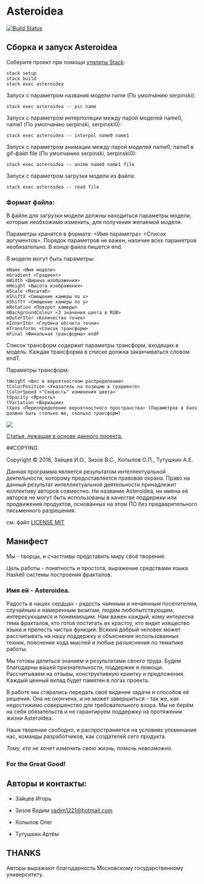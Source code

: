# Ast**e**roidea

[![Build Status](https://travis-ci.org/cmc-haskell-2018/asteroidea.svg?branch=master)](https://travis-ci.org/cmc-haskell-2018/asteroidea)

## Сборка и запуск Asteroidea

Соберите проект при помощи [утилиты Stack](https://www.haskellstack.org):

```
stack setup
stack build
stack exec asteroidea
```
Запуск с параметром названия модели name (По умолчанию serpinski):
```
stack exec asteroidea -- pic name
```
Запуск с параметром интерполяции между парой моделей name0, name1 (По умолчанию serpinski, serpinski0):
```
stack exec asteroidea -- interpol name0 name1
```
Запуск с параметром анимации между парой моделей name0, name1 в gif-файл file (По умолчанию serpinski, serpinski0):
```
stack exec asteroidea -- anime name0 name1 file
```
Запуск с параметром загрузки модели из файла:
```
stack exec asteroidea -- read file
```
### Формат файла:
В файле для загрузки модели должны находиться параметры модели, которые необхожимо изменить, для получения желаемой модели.

Параметры хранятся в формате: <Имя параметра> <Список аргументов>. Порядок параметров не важен, наличие всех параметров необязательно.
В конце файла пишется end.

В модели могут быть параметры:
```
mName <Имя модели>
mGradient <Градиент>
mWidth <Ширина изображения>
mHeight <Высота изображения>
mScale <Масштаб>
mShiftX <Смещение камеры по х>
mShiftY <Смещение камеры по у>
mRotation <Поворот камеры>
mBackgroundColour <3 значения цвета в RGB>
mOuterIter <Количество точек>
mInnerIter <Глубина обсчета точки>
mTransforms <Список трансформ>
mFinal <Финальная трансформа> endF
```

Список трансформ содержит параметры трансформ, входящих в модель. Каждая трансформа в списке должна заканчиваться словом endT.

Параметры трансформ:
```
tWeight <Вес в вероятностном распределении>
tColorPosition <Указатель на позицию в градиенте>
tColorSpeed <"Скорость" изменения цвета>
tOpacity <Яркость>
tVariation <Вариации>
tXaos <Переопределение вероятностного пространства> (Параметров в Xaos должно быть столько же, сколько трансформ)
```

![](/other/aster.gif)

[Статья, лежащая в основе данного проекта.](http://flam3.com/flame.pdf)

##COPYING

Copyright © 2018, Зайцев И.О., Зизов В.С., Копылов О.П., Тутушкин А.Е.

Данная программа является результатом интеллектуальной деятельности, которому предоставляется правовая охрана.  Право на данный результат интеллектуальной  деятельности принадлежит коллективу авторов совместно. Ни название Asteroidea, ни имена её авторов не могут быть использованы в качестве поддержки или продвижения продуктов, основанных на этом ПО без предварительного письменного разрешения.

см. файл [LICENSE MIT](/LICENSE)

## Манифест

Мы - творцы, и счастливы представить миру своё творение.

Цель работы - понятность и простота, выражение средствами языка Haskell системы построения фракталов.

### Имя ей - Asteroidea.

Радость в наших сердцах - радость чаянным и нечаянным посетителям, случайным и намеренным визитам, людям любопытствующим, интересующимся и понимающим. Нам важен каждый, кому интересна тема фракталов, кто готов постигать их крастоу, кто видит изящество языка и прелесть чистых функций. Всякий добрый человек может рассчитывать на нашу поддержку и объяснение использованных техник, пояснение хода мыслей и любые разъяснения по тематике работы.

Мы готовы делиться знанием и результатами своего труда. Будем благодарны вашей признательности, поддержке и помощи. Рассчитываем на отзывы, конструктивную криитку и предложения. Каждый ценный вклад будет памятен в логах проекта.

В работе мы старались передать своё видение задачи и способов её решения. Она не окончена, и не может завершиться - так же, как недостижимо совершенство для требовательного взора. Мы не берём на себя обязательств и не гарантируем поддержку на протяжении жизни Asteroidea.

Наше творение свободно, и распространяется на условиях упоминания нас, команды разработчиков, как создателей сего продукта.

*Тому, кто не хочет изменить свою жизнь, помочь невозможно.*

### For the Great Good!

## Авторы и контакты:

- Зайцев Игорь

- Зизов Вадим     vadim1221@hotmail.com

- Копылов Олег

- Тутушкин Артём

## THANKS

Авторы выражают благодарность Московскому государственному университету.

